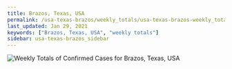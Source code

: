 ```yaml
---
title: Brazos, Texas, USA
permalink: /usa-texas-brazos/weekly_totals/usa-texas-brazos-weekly_totals.html
last_updated: Jan 29, 2021
keywords: ["Brazos, Texas, USA", "weekly totals"]
sidebar: usa-texas-brazos_sidebar
---
```


![Weekly Totals of Confirmed Cases for Brazos, Texas, USA](/covid_tracker/images/graphs/usa-texas-brazos-weekly_totals_graph.png)
